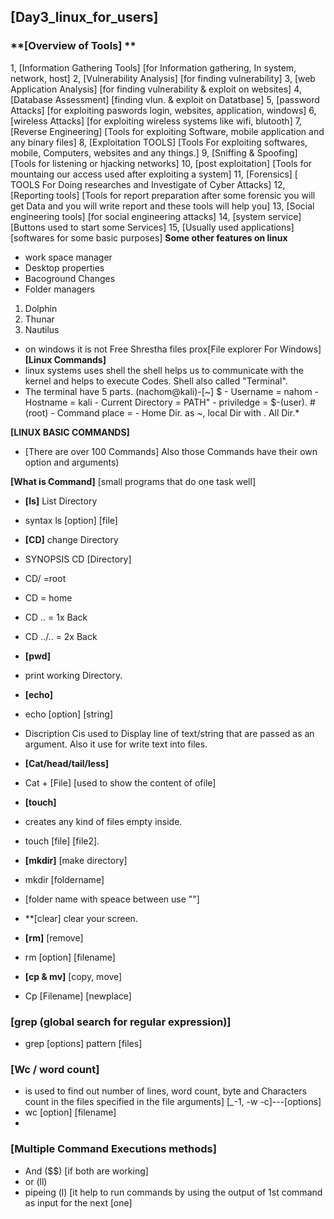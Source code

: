 ## [Day3_linux_for_users]
### **[Overview of Tools] **

1, [Information Gathering Tools] [for Information gathering, In system, network, host]
2, [Vulnerability Analysis] [for finding vulnerability]
3, [web Application Analysis] [for finding vulnerability & exploit on websites]
4, [Database Assessment] [finding vlun. & exploit on Datatbase]
5, [password Attacks] [for exploiting paswords login, websites, application, windows]
6, [wireless Attacks] [for exploiting wireless systems like wifi, blutooth]
7, [Reverse Engineering] [Tools for exploiting Software, mobile application and any binary files]
8, [Exploitation TOOLS] [Tools For exploiting softwares, mobile, Computers, websites and any things.]
9, [Sniffing & Spoofing] [Tools for listening or hjacking networks]
10, [post exploitation] [Tools for mountaing our access used after exploiting a system] 
11, [Forensics] [ TOOLS For Doing researches and Investigate of Cyber Attacks]
12, [Reporting tools] [Tools for report preparation after some forensic you will get Data and you will write report and these tools will help you] 
13, [Social engineering tools] [for social engineering attacks]
14, [system service] [Buttons used to start some Services]
15, [Usually used applications] [softwares for some basic purposes]
   **Some other features on linux**
- work space manager
- Desktop properties
- Bacoground Changes
- Folder managers
1. Dolphin
2. Thunar
3. Nautilus
- on windows it is not Free Shrestha files prox[File explorer For Windows] 
**[Linux Commands]**
- linux systems uses shell the shell helps us to communicate with the kernel and helps to execute Codes. Shell also called "Terminal".
- The terminal have 5 parts.  (nachom@kali)-[~]
                              $
                              - Username = nahom 
                              - Hostname = kali
                              - Current Directory = PATH"
                              - priviledge = $-(user). #(root)
                              - Command place =
                              - Home Dir. as ~, local Dir with .  All Dir.*

**[LINUX BASIC COMMANDS]**
- [There are over 100 Commands] Also those Commands have their own option and arguments)

**[What is Command]** [small programs that do one task well]

- **[ls]** List Directory
- syntax   ls [option] [file]

- **[CD]** change Directory
- SYNOPSIS CD [Directory]
- CD/ =root
- CD = home
- CD .. = 1x Back
- CD ../.. = 2x Back

- **[pwd]** 
- print working Directory.
 
- **[echo]**
- echo [option] [string]
- Discription Cis used to Display line of text/string that are passed as an argument. Also it use for write text into files.

- **[Cat/head/tail/less]**
- Cat + [File] [used to show the content of ofile] 

- **[touch]**
- creates any kind of files empty inside.
- touch [file] [file2].

- **[mkdir]** [make directory]
- mkdir [foldername]
- [folder name with speace between use ""]

- **[clear] clear your screen.

- **[rm]** [remove]
- rm [option] [filename]

- **[cp & mv]** [copy, move]
- Cp  [Filename] [newplace]

### **[grep (global search for regular expression)]**
- grep [options] pattern [files] 

### **[Wc / word count]**
- is used to find out number of lines, word count, byte and Characters count in the files specified in the file arguments] [_-1, -w -c]---[options]
- wc [option] [filename]
- 
### **[Multiple Command Executions methods]**
- And ($$) [if both are working]
- or (ll)
- pipeing (l) [it help to run commands by using the output of 1st command as input for the next [one]
